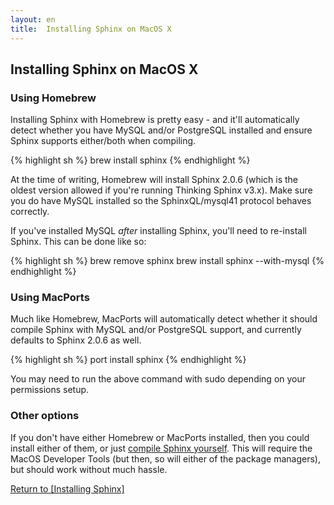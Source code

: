 ```yaml
---
layout: en
title:  Installing Sphinx on MacOS X
---
```


## Installing Sphinx on MacOS X

### Using Homebrew

Installing Sphinx with Homebrew is pretty easy - and it'll automatically detect whether you have MySQL and/or PostgreSQL installed and ensure Sphinx supports either/both when compiling.

{% highlight sh %}
brew install sphinx
{% endhighlight %}

At the time of writing, Homebrew will install Sphinx 2.0.6 (which is the oldest version allowed if you're running Thinking Sphinx v3.x). Make sure you do have MySQL installed so the SphinxQL/mysql41 protocol behaves correctly.

If you've installed MySQL _after_ installing Sphinx, you'll need to re-install Sphinx. This can be done like so:

{% highlight sh %}
brew remove sphinx
brew install sphinx --with-mysql
{% endhighlight %}

### Using MacPorts

Much like Homebrew, MacPorts will automatically detect whether it should compile Sphinx with MySQL and/or PostgreSQL support, and currently defaults to Sphinx 2.0.6 as well.

{% highlight sh %}
port install sphinx
{% endhighlight %}

You may need to run the above command with sudo depending on your permissions setup.

### Other options

If you don't have either Homebrew or MacPorts installed, then you could install either of them, or just [compile Sphinx yourself](/thinking-sphinx/installing_sphinx.html#compiling). This will require the MacOS Developer Tools (but then, so will either of the package managers), but should work without much hassle.

[Return to [Installing Sphinx]](/thinking-sphinx/installing_sphinx.html)
